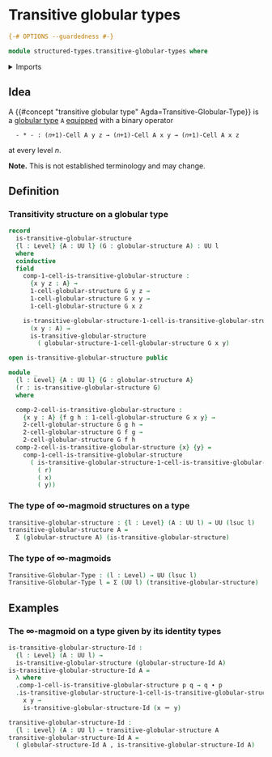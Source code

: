 # Transitive globular types

```agda
{-# OPTIONS --guardedness #-}

module structured-types.transitive-globular-types where
```

<details><summary>Imports</summary>

```agda
open import foundation.dependent-pair-types
open import foundation.identity-types
open import foundation.universe-levels

open import structured-types.globular-types
```

</details>

## Idea

A {{#concept "transitive globular type" Agda=Transitive-Globular-Type}} is a
[globular type](structured-types.globular-types.md) `A`
[equipped](foundation.structure.md) with a binary operator

```text
  - * - : (𝑛+1)-Cell A y z → (𝑛+1)-Cell A x y → (𝑛+1)-Cell A x z
```

at every level $n$.

**Note.** This is not established terminology and may change.

## Definition

### Transitivity structure on a globular type

```agda
record
  is-transitive-globular-structure
  {l : Level} {A : UU l} (G : globular-structure A) : UU l
  where
  coinductive
  field
    comp-1-cell-is-transitive-globular-structure :
      {x y z : A} →
      1-cell-globular-structure G y z →
      1-cell-globular-structure G x y →
      1-cell-globular-structure G x z

    is-transitive-globular-structure-1-cell-is-transitive-globular-structure :
      (x y : A) →
      is-transitive-globular-structure
        ( globular-structure-1-cell-globular-structure G x y)

open is-transitive-globular-structure public

module _
  {l : Level} {A : UU l} {G : globular-structure A}
  (r : is-transitive-globular-structure G)
  where

  comp-2-cell-is-transitive-globular-structure :
    {x y : A} {f g h : 1-cell-globular-structure G x y} →
    2-cell-globular-structure G g h →
    2-cell-globular-structure G f g →
    2-cell-globular-structure G f h
  comp-2-cell-is-transitive-globular-structure {x} {y} =
    comp-1-cell-is-transitive-globular-structure
      ( is-transitive-globular-structure-1-cell-is-transitive-globular-structure
        ( r)
        ( x)
        ( y))
```

### The type of $∞$-magmoid structures on a type

```agda
transitive-globular-structure : {l : Level} (A : UU l) → UU (lsuc l)
transitive-globular-structure A =
  Σ (globular-structure A) (is-transitive-globular-structure)
```

### The type of $∞$-magmoids

```agda
Transitive-Globular-Type : (l : Level) → UU (lsuc l)
Transitive-Globular-Type l = Σ (UU l) (transitive-globular-structure)
```

## Examples

### The $∞$-magmoid on a type given by its identity types

```agda
is-transitive-globular-structure-Id :
  {l : Level} (A : UU l) →
  is-transitive-globular-structure (globular-structure-Id A)
is-transitive-globular-structure-Id A =
  λ where
  .comp-1-cell-is-transitive-globular-structure p q → q ∙ p
  .is-transitive-globular-structure-1-cell-is-transitive-globular-structure
    x y →
    is-transitive-globular-structure-Id (x ＝ y)

transitive-globular-structure-Id :
  {l : Level} (A : UU l) → transitive-globular-structure A
transitive-globular-structure-Id A =
  ( globular-structure-Id A , is-transitive-globular-structure-Id A)
```
